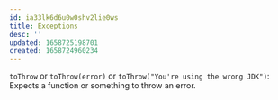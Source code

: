 ```yaml
---
id: ia33lk6d6u0w0shv2lie0ws
title: Exceptions
desc: ''
updated: 1658725198701
created: 1658724960234
---
```


`toThrow` or `toThrow(error)` or `toThrow("You're using the wrong JDK")`: Expects a function or something to throw an error.
